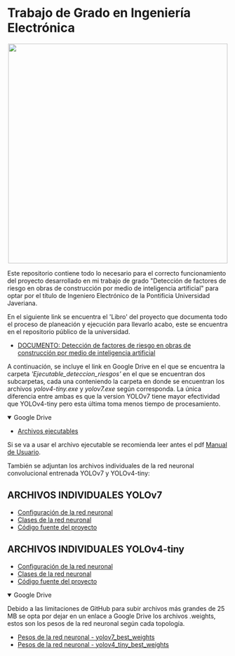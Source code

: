# Trabajo de Grado en Ingeniería Electrónica

<p align="center">
  <img width="500" src="https://www.javeriana.edu.co/recursosdb/20125/877826/EdIngenieriaLab1.JPG/f07c9bd5-cb9f-5126-3ce5-2f107c643f89">
</p>

Este repositorio contiene todo lo necesario para el correcto funcionamiento del proyecto desarrollado en mi trabajo de grado "Detección de factores de riesgo en obras de construcción por medio de inteligencia artificial" para optar por el título de Ingeniero Electrónico de la Pontificia Universidad Javeriana.

En el siguiente link se encuentra el 'Libro' del proyecto que documenta todo el proceso de planeación y ejecución para llevarlo acabo, este se encuentra en el repositorio público de la universidad.

- [DOCUMENTO: Detección de factores de riesgo en obras de construcción por medio de inteligencia artificial](https://www.google.com)

A continuación, se incluye el link en Google Drive en el que se encuentra la carpeta _'Ejecutable_deteccion_riesgos'_ en el que se encuentran dos subcarpetas, cada una conteniendo la carpeta en donde se encuentran los archivos _yolov4-tiny.exe_ y _yolov7.exe_ según corresponda. La única diferencia entre ambas es que la version YOLOv7 tiene mayor efectividad que YOLOv4-tiny pero esta última toma menos tiempo de procesamiento.

<details open>
<summary>Google Drive</summary>

- [Archivos ejecutables](https://drive.google.com/drive/folders/1fD1Zt55NcRXYXGE_T_KE3I7PvjWunfRF?usp=sharing)

</details>

Si se va a usar el archivo ejecutable se recomienda leer antes el pdf [Manual de Usuario](https://github.com/AlejandroRZM/Trabajo-de-grado---iaobras/blob/main/user-manual/Manual%20de%20Usuario%20-%20Deteccion%20de%20factores%20de%20riesgo%20con%20IA.pdf).

También se adjuntan los archivos individuales de la red neuronal convolucional entrenada YOLOv7 y YOLOv4-tiny:

## ARCHIVOS INDIVIDUALES YOLOv7

- [Configuración de la red neuronal](https://github.com/AlejandroRZM/Trabajo-de-grado---iaobras/blob/main/yolov7/yolov7.cfg)
- [Clases de la red neuronal](https://github.com/AlejandroRZM/Trabajo-de-grado---iaobras/blob/main/yolov7/yolov7.names)
- [Código fuente del proyecto](https://github.com/AlejandroRZM/Trabajo-de-grado---iaobras/blob/main/yolov7/yolov7.py)

## ARCHIVOS INDIVIDUALES YOLOv4-tiny

- [Configuración de la red neuronal](https://github.com/AlejandroRZM/Trabajo-de-grado---iaobras/blob/main/yolov4-tiny/yolov4.cfg)
- [Clases de la red neuronal](https://github.com/AlejandroRZM/Trabajo-de-grado---iaobras/blob/main/yolov4-tiny/yolov4.names)
- [Código fuente del proyecto](https://github.com/AlejandroRZM/Trabajo-de-grado---iaobras/blob/main/yolov4-tiny/yolov4.py)

<details open>
<summary>Google Drive</summary>

Debido a las limitaciones de GitHub para subir archivos más grandes de 25 MB se opta por dejar en un enlace a Google Drive los archivos .weights, estos son los pesos de la red neuronal según cada topología.

- [Pesos de la red neuronal - yolov7_best_weights](https://drive.google.com/drive/folders/1E7H8OOU8wHZciFfbfCve8SjCha2ivS07?usp=sharing)
- [Pesos de la red neuronal - yolov4_tiny_best_weights](https://drive.google.com/drive/folders/148tr3gdF-iLAOx_Pq7W3ZXVfVS46jqPK?usp=sharing)

</details>
